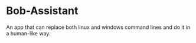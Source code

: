 # Bob-Assistant
An app that can replace both linux and windows command lines and do it in a human-like way.
